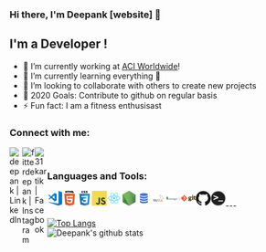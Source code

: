 ### Hi there, I'm Deepank [website] 👋

## I'm a Developer !

- 🔭 I’m currently working at [ACI Worldwide][company]!
- 🌱 I’m currently learning everything 🤣
- 👯 I’m looking to collaborate with others to create new projects
- 🥅 2020 Goals: Contribute to github on regular basis
- ⚡ Fun fact: I am a fitness enthusisast 

### Connect with me:
[<img align="left" alt="deepank | LinkedIn" width="22px" src="https://cdn.jsdelivr.net/npm/simple-icons@v3/icons/linkedin.svg" />][linkedin]
[<img align="left" alt="fitterdeepank | Instagram" width="22px" src="https://cdn.jsdelivr.net/npm/simple-icons@v3/icons/instagram.svg" />][instagram]
[<img align="left" alt="31kartik | Facebook" width="22px" src="https://cdn.jsdelivr.net/npm/simple-icons@v3/icons/facebook.svg" />][facebook]

<br />

### Languages and Tools:

<img align="left" alt="Visual Studio Code" width="26px" src="https://raw.githubusercontent.com/github/explore/80688e429a7d4ef2fca1e82350fe8e3517d3494d/topics/visual-studio-code/visual-studio-code.png" title="Visual Studio Code"/>
<img align="left" title="HTML5" alt="HTML5" width="26px" src="https://raw.githubusercontent.com/github/explore/80688e429a7d4ef2fca1e82350fe8e3517d3494d/topics/html/html.png" />
<img align="left" title="CSS3" alt="CSS3" width="26px" src="https://raw.githubusercontent.com/github/explore/80688e429a7d4ef2fca1e82350fe8e3517d3494d/topics/css/css.png" />
<img align="left" title="JavaScript" alt="JavaScript" width="26px" src="https://raw.githubusercontent.com/github/explore/80688e429a7d4ef2fca1e82350fe8e3517d3494d/topics/javascript/javascript.png" />
<img align="left" title="React" alt="React" width="26px" src="https://raw.githubusercontent.com/github/explore/80688e429a7d4ef2fca1e82350fe8e3517d3494d/topics/react/react.png" />
<img align="left" title="Node" alt="Node.js" width="26px" src="https://raw.githubusercontent.com/github/explore/80688e429a7d4ef2fca1e82350fe8e3517d3494d/topics/nodejs/nodejs.png" />
<img align="left" title="SQL" alt="SQL" width="26px" src="https://raw.githubusercontent.com/github/explore/80688e429a7d4ef2fca1e82350fe8e3517d3494d/topics/sql/sql.png" />
<img align="left" title="MySQL" alt="MySQL" width="26px" src="https://raw.githubusercontent.com/github/explore/80688e429a7d4ef2fca1e82350fe8e3517d3494d/topics/mysql/mysql.png" />
<img align="left" title="MongoDB" alt="MongoDB" width="26px" src="https://raw.githubusercontent.com/github/explore/80688e429a7d4ef2fca1e82350fe8e3517d3494d/topics/mongodb/mongodb.png" />
<img align="left" title="Git" alt="Git" width="26px" src="https://raw.githubusercontent.com/github/explore/80688e429a7d4ef2fca1e82350fe8e3517d3494d/topics/git/git.png" />
<img align="left" title="GitHub" alt="GitHub" width="26px" src="https://raw.githubusercontent.com/github/explore/78df643247d429f6cc873026c0622819ad797942/topics/github/github.png" />
<img align="left" title="Terminal" alt="Terminal" width="26px" src="https://raw.githubusercontent.com/github/explore/80688e429a7d4ef2fca1e82350fe8e3517d3494d/topics/terminal/terminal.png" />

<br/>
---

[![Top Langs](https://github-readme-stats.vercel.app/api/top-langs/?username=deepank120896)](https://github.com/deepank120896/github-readme-stats)   
![Deepank's github stats](https://github-readme-stats.vercel.app/api?username=deepank120896&count_private=true)

<br/>

[company]: https://www.aciworldwide.com
[linkedin]: https://www.linkedin.com/in/deepankkartikey
[instagram]: https://www.instagram.com/fitterdeepank/
[facebook]: https://www.facebook.com/31kartik/